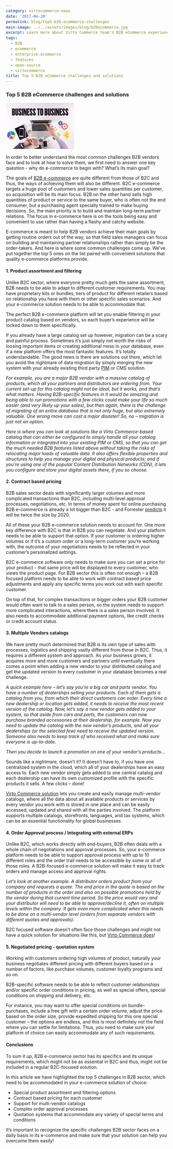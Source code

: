 ```yaml
---
category: virtocommerce-news
date: '2017-04-20'
permalink: blog/top5-b2b-ecommerce-challenges
main-image: ../../assets/images/blog/b2becommerce.jpg
excerpt: Learn more about Virto Commerce team's B2B eCommerce experience. We have shared our vision on top 5 B2B eCommerce challenges and their solutions.
tags:
  - B2B
  - ecommerce
  - enterprise-ecommerce
  - features
  - open-source
  - virtocommerce
title: Top 5 B2B eCommerce challenges and solutions
---
```

### Top 5 B2B eCommerce challenges and solutions

<img src='../../assets/images/blog/b2becommerce.jpg'>

In order to better understand the most common challenges B2B vendors face and to look at how to solve them, we first need to answer one key question - why do e-commerce to begin with? What’s its main goal?

The goals of <a href="{{ '/b2b-ecommerce-platform' | absolute_url }}">B2B e-commerce</a> are quite different from those of B2C and thus, the ways of achieving them will also be different. B2C e-commerce targets a huge pool of customers and lower sales quantities per customer, so acquisition will be its main focus.
B2B on the other hand sells high quantities of product or service to the same buyer, who is often not the end consumer, but a purchasing agent specially trained to make buying decisions. So, the main priority is to build and maintain long-term partner relations. The focus in e-commerce here is on the tools being easy and convenient to use rather than having a flashy and catchy website.

E-commerce is meant to help B2B vendors achieve their main goals by getting routine orders out of the way, so that field sales managers can focus on building and maintaining partner relationships rather than simply be the order-takers. And here is where some common challenges come up. We’ve put together the top 5 ones on the list paired with convenient solutions that quality e-commerce platforms provide.

#### 1. Product assortment  and filtering

Unlike B2C sector, where everyone pretty much gets the same assortment, B2B needs to be able to adapt to different customer requirements. You may have proprietary kits or bundles, tiers of product for different retailers based on relationship you have with them or other specific sales scenarios. And your e-commerce solution needs to be able to accommodate that. 

The perfect B2B e-commerce platform will let you enable filtering in your product catalog based on vendors, so each buyer’s experience will be locked down to them specifically. 

If you already have a large catalog set up however, migration can be a scary and painful process. Sometimes it’s just simply not worth the risks of loosing important items or creating additional mess in your database, even if a new platform offers the most fantastic features. It’s totally understandable. 
The good news is there are solutions out there, which let you avoid the nightmare of data migration by simply merging the new system with your already existing third party <a href="{{ '/product-information-management' | absolute_url }}">PIM</a> or CMS solution. 

*For example, you are a major B2B vendor with a massive catalog of products, which all your partners and distributors are ordering from. Your current set-up for this catalog might not be ideal, but it works, and that’s what matters. Having B2B-specific features in it would be amazing and being able to run promotions with a few clicks could make your life so much easier (and very likely up your sales), but then again, there is the challenge of migrating of an entire database that is not only huge, but also extremely valuable. One wrong move can cost a major disaster! So, no – migration is just not an option.*

*Here is where you can look at solutions like a Virto Commerce-based catalog that can either be configured to simply handle all your catalog information or integrated into your existing PIM or CMS, so that you can get the much needed B2B features listed above without taking the risks of relocating major loads of valuable data. It also offers flexible properties and structures to help you manage your digital and physical products; and if you’re using one of the popular Content Distribution Networks (CDN), it lets you configure and store your digital assets there, if you so choose.*

#### 2. Contract based pricing 

B2B sales sector deals with significantly larger volumes and more complicated transactions than B2C, including multi-level approval processes, negotiations, etc. In terms of money spent for online purchasing B2B e-commerce is already a lot bigger than B2C - and Forrester [predicts](https://www.forrester.com/report/US+B2B+eCommerce+Will+Be+Twice+The+Size+Of+B2C+eCommerce+By+2020/-/E-RES122366) it will be twice the size by 2020.

All of these your B2B e-commerce solution needs to account for. One more key difference with B2C is that in B2B you can negotiate. And your platform needs to be able to support that option. If your customer is ordering higher volumes or if it’s a custom order or a long-term customer you’re working with, the outcome of your negotiations needs to be reflected in your customer’s personalized settings. 

B2C e-commerce software only needs to make sure you can set a price for your product - that same price will be displayed to every customer, who views the product page. For B2B sector this is often not enough – a B2B focused platform needs to be able to work with contract based price adjustments and apply any specific terms you work out with each specific customer. 

On top of that, for complex transactions or bigger orders your B2B customer would often want to talk to a sales person, so the system needs to support more complicated interactions, where there is a sales person involved. It also needs to accommodate additional payment options, like credit checks or credit account status.

#### 3. Multiple Vendors catalogs 

We have pretty much determined that B2B is its own type of sales with processes, logistics and shipping vastly different from those in B2C. Thus, it requires a different system and approach. As your business grows, it acquires more and more customers and partners until eventually there comes a point when adding a new vendor to your distributed catalog and get the updated version to every customer in your database becomes a real challenge.

*A quick example here – let’s say you’re a big car and parts vendor. You have a number of dealerships selling your products. Each of them gets a catalog from you, from which their direct customers can order. Every time a new dealership or location gets added, it needs to receive the most recent version of the catalog.* 
*Now, let’s say a new vendor gets added to your system, so that aside from cars and parts, the customers can now purchase branded accessories at their dealership, for example. Now you need to update the catalog with the new vendor’s products, and all your dealerships (or the selected few) need to receive the updated version. Someone also needs to keep track of who received what and make sure everyone is up-to-date.*

*Then you decide to launch a promotion on one of your vendor’s products…*

Sounds like a nightmare, doesn’t it? It doesn’t have to, if you have one centralized system in the cloud, which all of your dealerships have an easy access to. Each new vendor simply gets added to one central catalog and each dealership can have its own customized profile with the specific products it sells. A few clicks – done!

[Virto Commerce solution](https://virtocommerce.com/features/for-business-professionals) lets you create and easily manage multi-vendor catalogs, where all the data about all available products or services by every vendor you work with is stored in one place and can be easily accessed, updated and shared with all the parties involved. The platform supports multiple catalogs, storefronts, languages, and tax systems, which can be an essential functionality for global businesses. 

#### 4. Order Approval process / Integrating with external ERPs

Unlike B2C, which works directly with end-buyers, B2B often deals with a whole chain of negotiations and approval processes. So, your e-commerce platform needs to be able to support approval process with up to 10 different roles and the order trail needs to be accessible by some or all of those roles.
A B2B-focused e-commerce solution will make it easy to track orders and manage access and approval rights.

*Let’s look at another example. A distributor orders product from your company and requests a quote. The end price in the quote is based on the number of products in the order and also on possible promotions held by the vendor during that current time period. So the price would vary and your distributor will need to be able to approve/decline it, often on multiple levels within the company. It gets even more complicated when this needs to be done on a multi-vendor level (orders from separate vendors with different quotes and approvals).* 

B2C focused software doesn’t often face those challenges and might not have a quick solution for situations like this, but [Virto Commerce does](https://virtocommerce.com/try-now)!

#### 5.	Negotiated pricing - quotation system 

Working with customers ordering high volumes of product, naturally your business negotiates different pricing with different buyers based on a number of factors, like purchase volumes, customer loyalty programs and so on. 

B2B-specific software needs to be able to reflect customer relationships and/or specific order conditions in pricing, as well as special offers, special conditions on shipping and delivery, etc. 

For instance, you may want to offer special conditions on bundle-purchases, include a free gift with a certain order volume, adjust the price based on the order size, provide expedited shipping for this one special customer – the options are endless, and this is most definitely not the field where you can settle for limitations. Thus, you need to make sure your platform of choice can easily accommodate any of such requirements.

#### Conclusions

To sum it up, B2B e-commerce sector has its specifics and its unique requirements, which might not be as essential in B2C and thus, might not be included in a regular B2C-focused solution. 

In this article we have highlighted the top 5 challenges in B2B sector, which need to be accommodated in your e-commerce solution of choice:
-	Special product assortment and filtering options
-	Contract based pricing for each customer
-	Support for multi-vendor catalogs
-	Complex order approval processes
-	Quotation systems that accommodate any variety of special terms and conditions

It’s important to recognize the specific challenges B2B sector faces on a daily basis in its e-commerce and make sure that your solution can help you overcome them easily!


